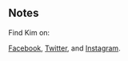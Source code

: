 ## Notes
Find Kim on:

[Facebook](https://facebook.com/lesbertarian), [Twitter](https://twitter.com/lesbertarian), and [Instagram](https://instagram.com/lesbertarian).
